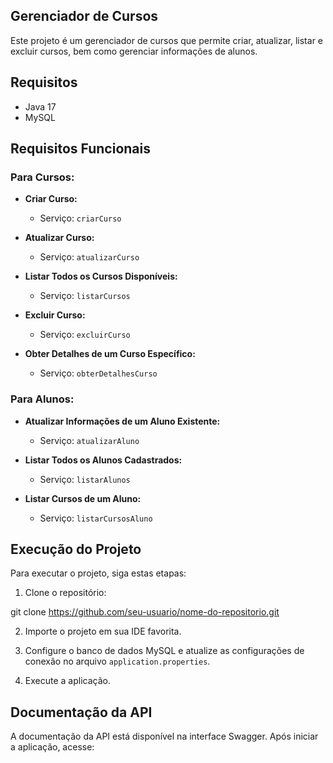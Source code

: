 ## Gerenciador de Cursos

Este projeto é um gerenciador de cursos que permite criar, atualizar, listar e excluir cursos, bem como gerenciar informações de alunos.

## Requisitos

- Java 17
- MySQL

## Requisitos Funcionais

### Para Cursos:

- **Criar Curso:**
  - Serviço: `criarCurso`

- **Atualizar Curso:**
  - Serviço: `atualizarCurso`

- **Listar Todos os Cursos Disponíveis:**
  - Serviço: `listarCursos`

- **Excluir Curso:**
  - Serviço: `excluirCurso`

- **Obter Detalhes de um Curso Específico:**
  - Serviço: `obterDetalhesCurso`

### Para Alunos:

- **Atualizar Informações de um Aluno Existente:**
  - Serviço: `atualizarAluno`

- **Listar Todos os Alunos Cadastrados:**
  - Serviço: `listarAlunos`

- **Listar Cursos de um Aluno:**
  - Serviço: `listarCursosAluno`

## Execução do Projeto

Para executar o projeto, siga estas etapas:

1. Clone o repositório:

git clone https://github.com/seu-usuario/nome-do-repositorio.git

2. Importe o projeto em sua IDE favorita.

3. Configure o banco de dados MySQL e atualize as configurações de conexão no arquivo `application.properties`.

4. Execute a aplicação.

## Documentação da API

A documentação da API está disponível na interface Swagger. Após iniciar a aplicação, acesse:


